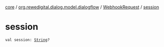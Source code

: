 [core](../../index.md) / [org.rewedigital.dialog.model.dialogflow](../index.md) / [WebhookRequest](index.md) / [session](./session.md)

# session

`val session: `[`String`](https://kotlinlang.org/api/latest/jvm/stdlib/kotlin/-string/index.html)`?`